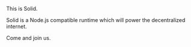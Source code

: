 This is Solid.

Solid is a Node.js compatible runtime which will power the decentralized internet.

Come and join us.
